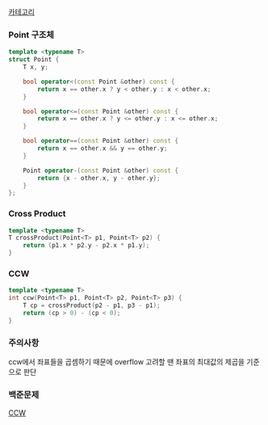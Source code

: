 [카테고리](/README.md)
### Point 구조체
```cpp
template <typename T>
struct Point {
    T x, y;

    bool operator<(const Point &other) const {
        return x == other.x ? y < other.y : x < other.x;
    }

    bool operator<=(const Point &other) const {
        return x == other.x ? y <= other.y : x <= other.x;
    }

    bool operator==(const Point &other) const {
        return x == other.x && y == other.y;
    }

    Point operator-(const Point &other) const {
        return {x - other.x, y - other.y};
    }
};
```
### Cross Product
```cpp
template <typename T>
T crossProduct(Point<T> p1, Point<T> p2) {
    return (p1.x * p2.y - p2.x * p1.y);
}
```
### CCW
```cpp
template <typename T>
int ccw(Point<T> p1, Point<T> p2, Point<T> p3) {
    T cp = crossProduct(p2 - p1, p3 - p1);
    return (cp > 0) - (cp < 0);
}
```
### 주의사항
ccw에서 좌표들을 곱셈하기 때문에 overflow 고려할 땐 좌표의 최대값의 제곱을 기준으로 판단

### 백준문제
[CCW](https://www.acmicpc.net/problem/11758)